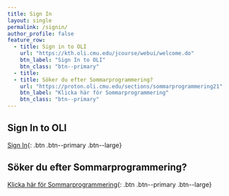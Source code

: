 ```yaml
---
title: Sign In
layout: single
permalink: /signin/
author_profile: false
feature_row:
  - title: Sign in to OLI
    url: "https://kth.oli.cmu.edu/jcourse/webui/welcome.do"
    btn_label: "Sign In to OLI"
    btn_class: "btn--primary"
  - title:
  - title: Söker du efter Sommarprogrammering?
    url: "https://proton.oli.cmu.edu/sections/sommarprogrammering21"
    btn_label: "Klicka här för Sommarprogrammering"
    btn_class: "btn--primary"
---
```

<!-- {% include feature_row %} -->

## Sign In to OLI
[Sign In](https://kth.oli.cmu.edu/jcourse/webui/welcome.do){: .btn .btn--primary .btn--large}

## Söker du efter Sommarprogrammering?
[Klicka här för Sommarprogrammering](https://proton.oli.cmu.edu/sections/sommarprogrammering21){: .btn .btn--primary .btn--large}